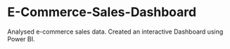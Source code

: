 # E-Commerce-Sales-Dashboard
Analysed e-commerce sales data.
Created an interactive Dashboard using Power BI.
